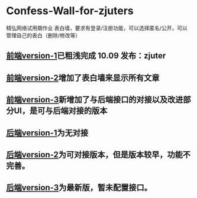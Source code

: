 # Confess-Wall-for-zjuters
精弘网络试用期作业
表白墙，要求有登录/注册功能，可以选择匿名/公开，可以管理自己的表白（删除/修改等）

## [前端version-1](https://github.com/zjuter/Confess-Wall-for-zjuters/tree/font-part-1)已粗浅完成 10.09 发布：zjuter

## [前端version-2](https://github.com/zjuter/Confess-Wall-for-zjuters/tree/font-part-2)增加了表白墙来显示所有文章

## [前端version-3](https://github.com/zjuter/Confess-Wall-for-zjuters/tree/font-part-3)新增加了与后端接口的对接以及改进部分UI，是可与后端对接的版本

## [后端version-1](https://github.com/zjuter/Confess-Wall-for-zjuters/tree/behind-part-1)为无对接

## [后端version-2](https://github.com/zjuter/Confess-Wall-for-zjuters/tree/behind-part-2)为可对接版本，但是版本较早，功能不完善。

## [后端version-3](https://github.com/zjuter/Confess-Wall-for-zjuters/tree/chenjiangyue1-packend)为最新版，暂未配置接口。
